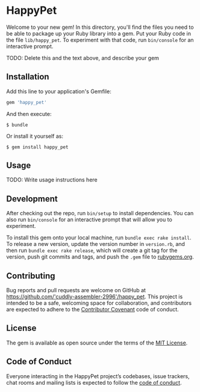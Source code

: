 # HappyPet

Welcome to your new gem! In this directory, you'll find the files you need to be able to package up your Ruby library into a gem. Put your Ruby code in the file `lib/happy_pet`. To experiment with that code, run `bin/console` for an interactive prompt.

TODO: Delete this and the text above, and describe your gem

## Installation

Add this line to your application's Gemfile:

```ruby
gem 'happy_pet'
```

And then execute:

    $ bundle

Or install it yourself as:

    $ gem install happy_pet

## Usage

TODO: Write usage instructions here

## Development

After checking out the repo, run `bin/setup` to install dependencies. You can also run `bin/console` for an interactive prompt that will allow you to experiment.

To install this gem onto your local machine, run `bundle exec rake install`. To release a new version, update the version number in `version.rb`, and then run `bundle exec rake release`, which will create a git tag for the version, push git commits and tags, and push the `.gem` file to [rubygems.org](https://rubygems.org).

## Contributing

Bug reports and pull requests are welcome on GitHub at https://github.com/'cuddly-assembler-2996'/happy_pet. This project is intended to be a safe, welcoming space for collaboration, and contributors are expected to adhere to the [Contributor Covenant](http://contributor-covenant.org) code of conduct.

## License

The gem is available as open source under the terms of the [MIT License](https://opensource.org/licenses/MIT).

## Code of Conduct

Everyone interacting in the HappyPet project’s codebases, issue trackers, chat rooms and mailing lists is expected to follow the [code of conduct](https://github.com/'cuddly-assembler-2996'/happy_pet/blob/master/CODE_OF_CONDUCT.md).

